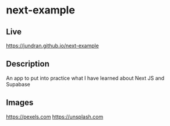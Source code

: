 # next-example

## Live
https://jundran.github.io/next-example

## Description
An app to put into practice what I have learned about Next JS and Supabase

## Images
https://pexels.com
https://unsplash.com
